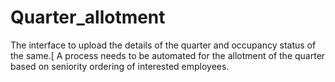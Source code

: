 # Quarter_allotment
The interface to upload the details of the quarter and occupancy status of the same.[ A process needs to be automated for the allotment of the quarter based on seniority ordering of interested employees. 
